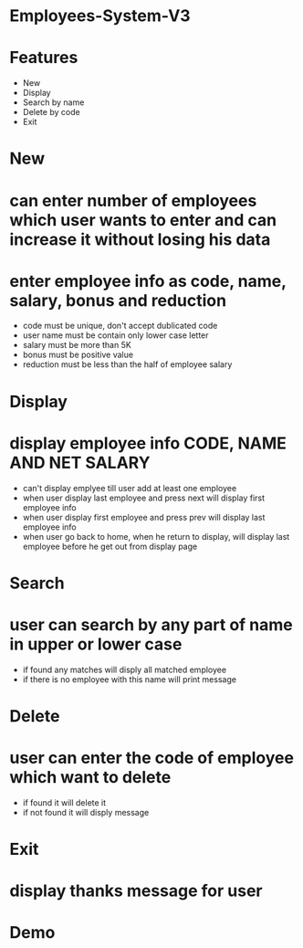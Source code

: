 # Employees-System-V3

# Features
- New
- Display
- Search by name
- Delete by code
- Exit

# New
# can enter number of employees which user wants to enter and can increase it without losing his data
# enter employee info as code, name, salary, bonus and reduction
- code must be unique, don't accept dublicated code
- user name must be contain only lower case letter
- salary must be more than 5K
- bonus must be positive value
- reduction must be less than the half of employee salary

# Display
# display employee info CODE, NAME AND NET SALARY
- can't display emplyee till user add at least one employee 
- when user display last employee and press next will display first employee info
- when user display first employee and press prev will display last employee info
- when user go back to home, when he return to display, will display last employee before he get out from display page

# Search
# user can search by any part of name in upper or lower case
- if found any matches will disply all matched employee
- if there is no employee with this name will print message
 
 # Delete
 # user can enter the code of employee which want to delete
 - if found it will delete it
 - if not found it will disply message

# Exit
# display thanks message for user

# Demo 



